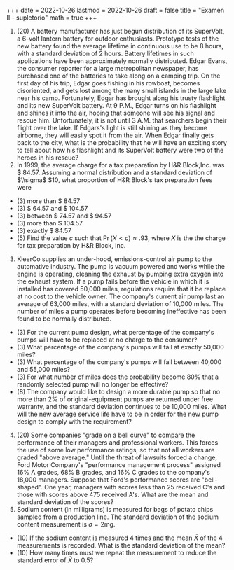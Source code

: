 +++
date      = 2022-10-26
lastmod   = 2022-10-26
draft     = false
title     = "Examen II - supletorio"
math      = true
+++

1. (20) A battery manufacturer has just begun distribution of its SuperVolt, a 6-volt lantern battery for outdoor enthusiasts. Prototype tests of the new battery found the average lifetime in continuous use to be 8 hours, with a standard deviation of 2 hours. Battery lifetimes in such applications have been approximately normally distributed. Edgar Evans, the consumer reporter for a large metropolitan newspaper, has purchased one of the batteries to take along on a camping trip. On the first day of his trip, Edgar goes fishing in his rowboat, becomes disoriented, and gets lost among the many small islands in the large lake near his camp. Fortunately, Edgar has brought along his trusty flashlight and its new SuperVolt battery. At 9 P.M., Edgar turns on his flashlight and shines it into the air, hoping that someone will see his signal and rescue him. Unfortunately, it is not until 3 A.M. that searchers begin their flight over the lake. If Edgars's light is still shining as they become airborne, they will easily spot it from the air. When Edgar finally gets back to the city, what is the probability that he will have an exciting story to tell about how his flashlight and its SuperVolt battery were two of the heroes in his rescue? 
2. In 1999, the average charge for a tax preparation by H\&R Block,Inc. was \$ 84.57. Assuming a normal distribution and a standard deviation of  $\\sigma$ \$10, what proportion of H\&R Block's tax preparation fees were
* (3) more than \$ 84.57
* (3) \$ 64.57 and \$ 104.57
* (3) between \$ 74.57 and \$ 94.57
* (3) more than \$ 104.57
* (3) exactly \$ 84.57
* (5) Find the value $c$ such that $\Pr(X< c) \approx .93$, where $X$ is the the charge for tax preparation by H&R Block, Inc.
3. KleerCo supplies an under-hood, emissions-control air pump to the automative industry. The pump is vacuum powered and works while the engine is operating, cleaning the exhaust by pumping extra oxygen into the exhaust system. If a pump fails before the vehicle in which it is installed has covered 50,000 miles, regulations require that it be replace at no cost to the vehicle owner. The company's current air pump last an average of 63,000 miles, with a standard deviation of 10,000 miles. The number of miles a pump operates before becoming ineffective has been  found to be normally distributed.
* (3) For the current pump design, what percentage of the company's pumps will have to be replaced at no charge to the consumer?
* (3) What percentage of the company's pumps will fail at exactly 50,000 miles? 
* (3) What percentage of the company's pumps will fail between 40,000 and  55,000 miles? 
* (3) For what number of miles does the probability become 80\% that a randomly selected pump will no longer be effective?
* (8) The company would like to design a more durable pump so that no more than 2\% of original-equipment pumps are returned under free warranty, and the standard deviation continues to be 10,000 miles. What will the new average service life have to be in order for the new pump design to comply with the requirement?
4. (20) Some companies "grade on a bell curve" to compare the performance of their managers and professional workers. This forces the use of some low performance ratings, so that not all workers are graded "above average." Until the threat of lawsuits forced a change, Ford Motor Company's "performance management process" assigned 16% A grades, 68% B grades, and 16% C grades to the company's 18,000 managers. Suppose that Ford's performance scores are "bell-shaped". One year, managers with scores less than 25 received C's and those with scores above 475 received A's. What are the mean and standard deviation of the scores?
5. Sodium content (in milligrams) is measured for bags of potato chips sampled from a production line. The standard deviation of the sodium content measurement is $\sigma =  2$mg.  
* (10) If the sodium content is measured 4 times and the mean $\bar X$ of the 4 measurements is recorded. What is the standard deviation of the mean?
* (10) How many times must we repeat the measurement to reduce the standard error of $\bar X$ to 0.5?



